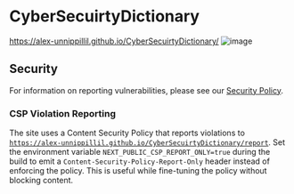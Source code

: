 # CyberSecuirtyDictionary
https://alex-unnippillil.github.io/CyberSecuirtyDictionary/
![image](https://github.com/Alex-Unnippillil/CyberSecuirtyDictionary/assets/24538548/c5a54c56-babb-485d-b01c-4fdfb186325b)

## Security
For information on reporting vulnerabilities, please see our [Security Policy](SECURITY.md).

### CSP Violation Reporting
The site uses a Content Security Policy that reports violations to
[`https://alex-unnippillil.github.io/CyberSecuirtyDictionary/report`](https://alex-unnippillil.github.io/CyberSecuirtyDictionary/report).
Set the environment variable `NEXT_PUBLIC_CSP_REPORT_ONLY=true` during the build
to emit a `Content-Security-Policy-Report-Only` header instead of enforcing the
policy. This is useful while fine-tuning the policy without blocking content.
